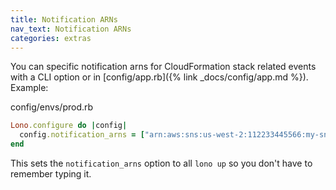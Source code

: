 ```yaml
---
title: Notification ARNs
nav_text: Notification ARNs
categories: extras
---
```


You can specific notification arns for CloudFormation stack related events with a CLI option or in [config/app.rb]({% link _docs/config/app.md %}). Example:

config/envs/prod.rb

```ruby
Lono.configure do |config|
  config.notification_arns = ["arn:aws:sns:us-west-2:112233445566:my-sns-topic1"]
end
```

This sets the `notification_arns` option to all `lono up` so you don't have to remember typing it.
